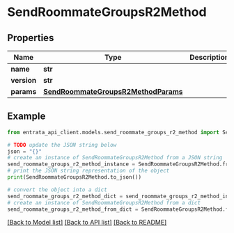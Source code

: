 # SendRoommateGroupsR2Method


## Properties

Name | Type | Description | Notes
------------ | ------------- | ------------- | -------------
**name** | **str** |  | 
**version** | **str** |  | 
**params** | [**SendRoommateGroupsR2MethodParams**](SendRoommateGroupsR2MethodParams.md) |  | 

## Example

```python
from entrata_api_client.models.send_roommate_groups_r2_method import SendRoommateGroupsR2Method

# TODO update the JSON string below
json = "{}"
# create an instance of SendRoommateGroupsR2Method from a JSON string
send_roommate_groups_r2_method_instance = SendRoommateGroupsR2Method.from_json(json)
# print the JSON string representation of the object
print(SendRoommateGroupsR2Method.to_json())

# convert the object into a dict
send_roommate_groups_r2_method_dict = send_roommate_groups_r2_method_instance.to_dict()
# create an instance of SendRoommateGroupsR2Method from a dict
send_roommate_groups_r2_method_from_dict = SendRoommateGroupsR2Method.from_dict(send_roommate_groups_r2_method_dict)
```
[[Back to Model list]](../README.md#documentation-for-models) [[Back to API list]](../README.md#documentation-for-api-endpoints) [[Back to README]](../README.md)


